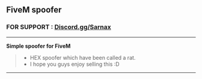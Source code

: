 ## FiveM spoofer 

### FOR SUPPORT : [Discord.gg/Sarnax](https://discord.com/invite/sarnax) 

***

**Simple spoofer for FiveM**
> - HEX spoofer which have been called a rat.
> - I hope you guys enjoy selling this :D

***

